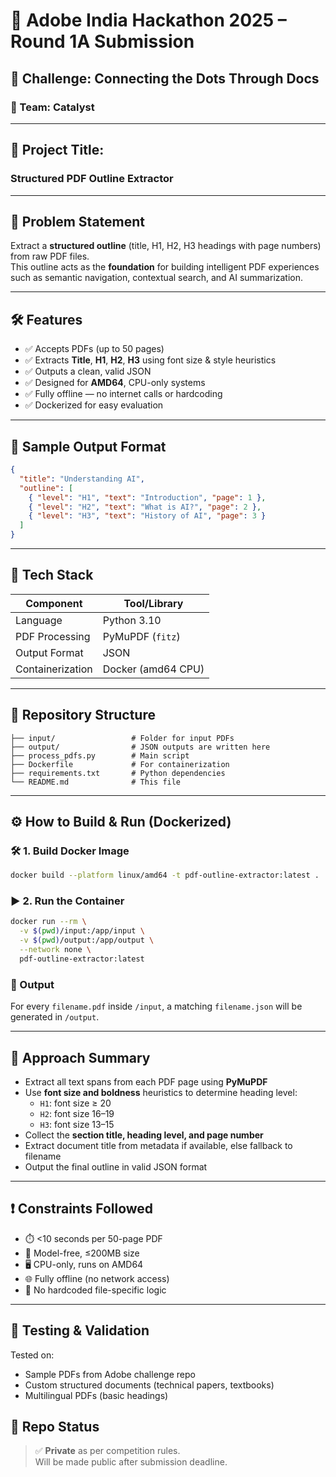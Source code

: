 # 📘 Adobe India Hackathon 2025 – Round 1A Submission  
## 🧠 Challenge: **Connecting the Dots Through Docs**  
### 👥 Team: Catalyst

---

## 🚀 Project Title:  
### **Structured PDF Outline Extractor**

---

## 📌 Problem Statement  
Extract a **structured outline** (title, H1, H2, H3 headings with page numbers) from raw PDF files.  
This outline acts as the **foundation** for building intelligent PDF experiences such as semantic navigation, contextual search, and AI summarization.

---

## 🛠️ Features  
- ✅ Accepts PDFs (up to 50 pages)
- ✅ Extracts **Title**, **H1**, **H2**, **H3** using font size & style heuristics
- ✅ Outputs a clean, valid JSON
- ✅ Designed for **AMD64**, CPU-only systems
- ✅ Fully offline — no internet calls or hardcoding
- ✅ Dockerized for easy evaluation

---

## 🧪 Sample Output Format
```json
{
  "title": "Understanding AI",
  "outline": [
    { "level": "H1", "text": "Introduction", "page": 1 },
    { "level": "H2", "text": "What is AI?", "page": 2 },
    { "level": "H3", "text": "History of AI", "page": 3 }
  ]
}
```

---

## 🧰 Tech Stack  
| Component        | Tool/Library       |
|------------------|--------------------|
| Language         | Python 3.10        |
| PDF Processing   | PyMuPDF (`fitz`)   |
| Output Format    | JSON               |
| Containerization | Docker (amd64 CPU) |

---

## 📂 Repository Structure
```
├── input/                 # Folder for input PDFs
├── output/                # JSON outputs are written here
├── process_pdfs.py        # Main script
├── Dockerfile             # For containerization
├── requirements.txt       # Python dependencies
└── README.md              # This file
```

---

## ⚙️ How to Build & Run (Dockerized)

### 🛠️ 1. Build Docker Image
```bash
docker build --platform linux/amd64 -t pdf-outline-extractor:latest .
```

### ▶️ 2. Run the Container
```bash
docker run --rm \
  -v $(pwd)/input:/app/input \
  -v $(pwd)/output:/app/output \
  --network none \
  pdf-outline-extractor:latest
```

### 📁 Output
For every `filename.pdf` inside `/input`, a matching `filename.json` will be generated in `/output`.

---

## 🧠 Approach Summary
- Extract all text spans from each PDF page using **PyMuPDF**
- Use **font size and boldness** heuristics to determine heading level:
  - `H1`: font size ≥ 20
  - `H2`: font size 16–19
  - `H3`: font size 13–15
- Collect the **section title, heading level, and page number**
- Extract document title from metadata if available, else fallback to filename
- Output the final outline in valid JSON format

---

## ❗ Constraints Followed
- ⏱️ <10 seconds per 50-page PDF  
- 🧠 Model-free, ≤200MB size  
- 🖥️ CPU-only, runs on AMD64  
- 🌐 Fully offline (no network access)  
- 🧱 No hardcoded file-specific logic

---

## 🧪 Testing & Validation
Tested on:
- Sample PDFs from Adobe challenge repo
- Custom structured documents (technical papers, textbooks)
- Multilingual PDFs (basic headings)


## 🔐 Repo Status
> ✅ **Private** as per competition rules.  
Will be made public after submission deadline.
